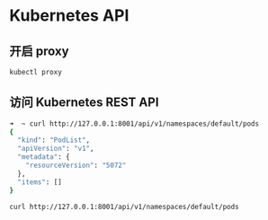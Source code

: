 # Kubernetes API 

## 开启 proxy   
```bash
kubectl proxy           
```

## 访问 Kubernetes REST API         
```bash
➜  ~ curl http://127.0.0.1:8001/api/v1/namespaces/default/pods
{
  "kind": "PodList",
  "apiVersion": "v1",
  "metadata": {
    "resourceVersion": "5072"
  },
  "items": []
}
```





```bash
curl http://127.0.0.1:8001/api/v1/namespaces/default/pods
```


